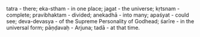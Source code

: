 tatra - there; eka-stham - in one place; jagat - the universe; kṛtsnam - complete; pravibhaktam - divided; anekadhā - into many; apaśyat - could see; deva-devasya - of the Supreme Personality of Godhead; śarīre - in the universal form; pāṇḍavaḥ - Arjuna; tadā - at that time.